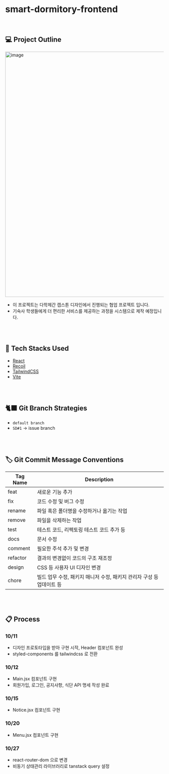 # smart-dormitory-frontend

<br>


## 💻 Project Outline
<img width="780" alt="image" src="https://github.com/Smart-Dormitory/smart-dormitory-backend/assets/120713987/c369f9c8-edbd-468e-a765-0a49348324f0">

- 이 프로젝트는 다학제간 캡스톤 디자인에서 진행되는 협업 프로젝트 입니다.
- 기숙사 학생들에게 더 편리한 서비스를 제공하는 과정을 시스템으로 제작 예정입니다.

<br>
<br>

## 🔨 Tech Stacks Used
- [React](https://ko.legacy.reactjs.org/)
- [Recoil](https://recoiljs.org/ko/)
- [TailwindCSS](https://tailwindcss.com/)
- [Vite](https://ko.vitejs.dev/)

<br>
<br>

## 🐈‍⬛ Git Branch Strategies
- `default branch`
- `SD#1` -> issue branch

<br>
<br>

## 🏷️ Git Commit Message Conventions
| Tag Name | Description |
| --- | --- |
| feat | 새로운 기능 추가 |
| fix | 코드 수정 및 버그 수정 |
| rename | 파일 혹은 폴더명을 수정하거나 옮기는 작업 |
| remove | 파일을 삭제하는 작업 |
| test | 테스트 코드, 리펙토링 테스트 코드 추가 등 |
| docs | 문서 수정 |
| comment | 필요한 주석 추가 및 변경 |
| refactor | 결과의 변경없이 코드의 구조 재조정 |
| design | CSS 등 사용자 UI 디자인 변경 |
| chore | 빌드 업무 수정, 패키지 매니저 수정, 패키지 관리자 구성 등 업데이트 등 |

<br>
<br>


## 📋 Process

### 10/11
- 디자인 프로토타입을 받아 구현 시작, Header 컴포넌트 완성
- styled-components 를 tailwindcss 로 전환

### 10/12
- Main.jsx 컴포넌트 구현
- 회원가입, 로그인, 공지사항, 식단 API 명세 작성 완료

### 10/15
- Notice.jsx 컴포넌트 구현

### 10/20
- Menu.jsx 컴포넌트 구현

### 10/27 
- react-router-dom 으로 변경
- 비동기 상태관리 라이브러리로 tanstack query 설정
